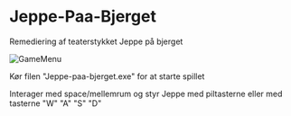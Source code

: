 # Jeppe-Paa-Bjerget
Remediering af teaterstykket Jeppe på bjerget

![GameMenu](https://user-images.githubusercontent.com/82645669/146992450-12705b0b-8c8e-4e86-b221-951f0bd1c7c7.gif)

Kør filen "Jeppe-paa-bjerget.exe" for at starte spillet

Interager med space/mellemrum og styr Jeppe med piltasterne eller med tasterne "W" "A" "S" "D"
